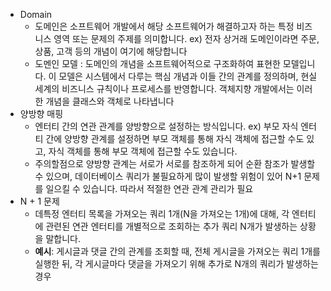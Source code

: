 - Domain
    - 도메인은 소프트웨어 개발에서 해당 소프트웨어가 해결하고자 하는 특정 비즈니스 영역 또는 문제의 주제를 의미합니다. ex) 전자 상거래 도메인이라면 주문, 상품, 고객 등의 개념이 여기에 해당합니다
    - 도멘인 모델 : 도메인의 개념을 소프트웨어적으로 구조화하여 표현한 모델입니다. 이 모델은 시스템에서 다루는 핵심 개념과 이들 간의 관계를 정의하며, 현실 세계의 비즈니스 규칙이나 프로세스를 반영합니다. 객체지향 개발에서는 이러한 개념을 클래스와 객체로 나타냅니다
- 양방향 매핑
    - 엔터티 간의 연관 관계를 양방향으로 설정하는 방식입니다. ex) 부모 자식 엔터티 간에 양방향 관계를 설정하면 부모 객체를 통해 자식 객체에 접근할 수도 있고, 자식 객체를 통해 부모 객체에 접근할 수도 있습니다.
    - 주의할점으로 양방향 관계는 서로가 서로를 참조하게 되어 순환 참조가 발생할 수 있으며, 데이터베이스 쿼리가 불필요하게 많이 발생할 위험이 있어 N+1 문제를 일으킬 수 있습니다. 따라서 적절한 연관 관계 관리가 필요
- N + 1 문제
    - 데특정 엔터티 목록을 가져오는 쿼리 1개(N을 가져오는 1개)에 대해, 각 엔터티에 관련된 연관 엔터티를 개별적으로 조회하는 추가 쿼리 N개가 발생하는 상황을 말합니다.
    - **예시**: 게시글과 댓글 간의 관계를 조회할 때, 전체 게시글을 가져오는 쿼리 1개를 실행한 뒤, 각 게시글마다 댓글을 가져오기 위해 추가로 N개의 쿼리가 발생하는 경우